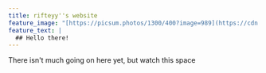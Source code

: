 ```yaml
---
title: rifteyy''s website
feature_image: "[https://picsum.photos/1300/400?image=989](https://cdn.discordapp.com/banners/772728190418026537/d8506206c2fbf423064b4aac9d4e2569.png?size=1024)"
feature_text: |
  ## Hello there!
---
```


There isn't much going on here yet, but watch this space
